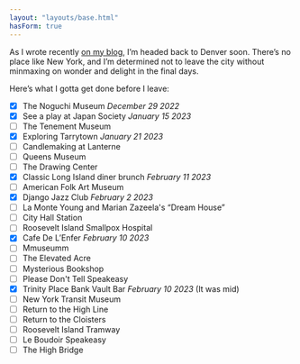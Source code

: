 ```yaml
---
layout: "layouts/base.html"
hasForm: true
---
```


As I wrote recently [on my blog](https://henry.codes/writing/leaving-new-york), I’m headed back to Denver soon. There’s no place like New York, and I’m determined not to leave the city without minmaxing on wonder and delight in the final days.

Here’s what I gotta get done before I leave:

- [x] The Noguchi Museum _December 29 2022_
- [x] See a play at Japan Society _January 15 2023_
- [ ] The Tenement Museum
- [x] Exploring Tarrytown _January 21 2023_
- [ ] Candlemaking at Lanterne
- [ ] Queens Museum
- [ ] The Drawing Center
- [x] Classic Long Island diner brunch _February 11 2023_
- [ ] American Folk Art Museum
- [x] Django Jazz Club _February 2 2023_
- [ ] La Monte Young and Marian Zazeela's “Dream House”
- [ ] City Hall Station
- [ ] Roosevelt Island Smallpox Hospital
- [x] Cafe De L’Enfer _February 10 2023_
- [ ] Mmuseumm
- [ ] The Elevated Acre
- [ ] Mysterious Bookshop
- [ ] Please Don't Tell Speakeasy
- [x] Trinity Place Bank Vault Bar _February 10 2023_ (It was mid)
- [ ] New York Transit Museum
- [ ] Return to the High Line
- [ ] Return to the Cloisters
- [ ] Roosevelt Island Tramway
- [ ] Le Boudoir Speakeasy
- [ ] The High Bridge
